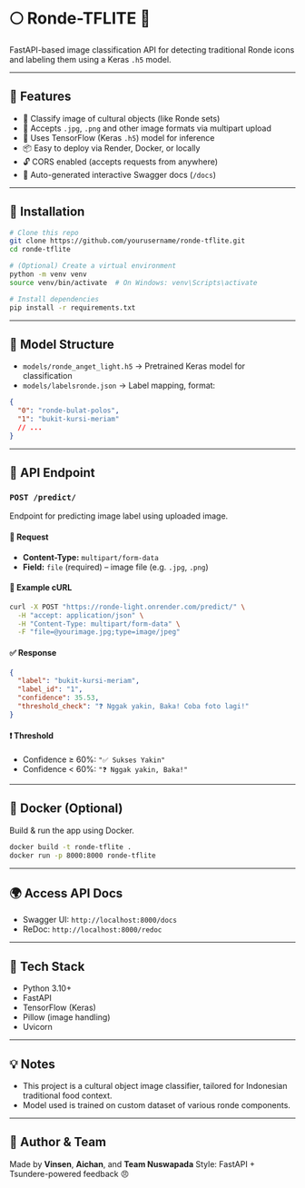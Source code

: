 # 🌕 Ronde-TFLITE 🍡

FastAPI-based image classification API for detecting traditional Ronde icons and labeling them using a Keras `.h5` model.

---

## 🚀 Features

* 🌟 Classify image of cultural objects (like Ronde sets)
* 📁 Accepts `.jpg`, `.png` and other image formats via multipart upload
* 🧠 Uses TensorFlow (Keras `.h5`) model for inference
* 📦 Easy to deploy via Render, Docker, or locally
* 🔓 CORS enabled (accepts requests from anywhere)
* 🧪 Auto-generated interactive Swagger docs (`/docs`)

---

## 💠 Installation

```bash
# Clone this repo
git clone https://github.com/yourusername/ronde-tflite.git
cd ronde-tflite

# (Optional) Create a virtual environment
python -m venv venv
source venv/bin/activate  # On Windows: venv\Scripts\activate

# Install dependencies
pip install -r requirements.txt
```

---

## 🧠 Model Structure

* `models/ronde_anget_light.h5` → Pretrained Keras model for classification
* `models/labelsronde.json` → Label mapping, format:

```json
{
  "0": "ronde-bulat-polos",
  "1": "bukit-kursi-meriam"
  // ...
}
```

---

## 🚦 API Endpoint

### `POST /predict/`

Endpoint for predicting image label using uploaded image.

#### 🔧 Request

* **Content-Type:** `multipart/form-data`
* **Field:** `file` (required) – image file (e.g. `.jpg`, `.png`)

#### 📄 Example cURL

```bash
curl -X POST "https://ronde-light.onrender.com/predict/" \
  -H "accept: application/json" \
  -H "Content-Type: multipart/form-data" \
  -F "file=@yourimage.jpg;type=image/jpeg"
```

#### ✅ Response

```json
{
  "label": "bukit-kursi-meriam",
  "label_id": "1",
  "confidence": 35.53,
  "threshold_check": "❓ Nggak yakin, Baka! Coba foto lagi!"
}
```

#### ❗ Threshold

* Confidence ≥ 60%: `"✅ Sukses Yakin"`
* Confidence < 60%: `"❓ Nggak yakin, Baka!"`

---

## 🐳 Docker (Optional)

Build & run the app using Docker.

```bash
docker build -t ronde-tflite .
docker run -p 8000:8000 ronde-tflite
```

---

## 🌍 Access API Docs

* Swagger UI: `http://localhost:8000/docs`
* ReDoc: `http://localhost:8000/redoc`

---

## 🧬 Tech Stack

* Python 3.10+
* FastAPI
* TensorFlow (Keras)
* Pillow (image handling)
* Uvicorn

---

## 💡 Notes

* This project is a cultural object image classifier, tailored for Indonesian traditional food context.
* Model used is trained on custom dataset of various ronde components.

---

## 🧙 Author & Team

Made by **Vinsen**, **Aichan**, and **Team Nuswapada**
Style: FastAPI + Tsundere-powered feedback 😠
